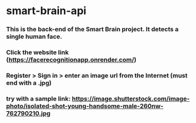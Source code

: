 # smart-brain-api

### This is the back-end of the Smart Brain project. It detects a single human face. 
### Click the website link (https://facerecognitionapp.onrender.com/)
### Register > Sign in > enter an image url from the Internet (must end with a .jpg) 
### try with a sample link: https://image.shutterstock.com/image-photo/isolated-shot-young-handsome-male-260nw-762790210.jpg 
